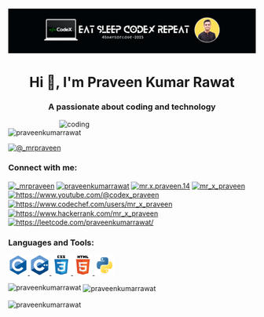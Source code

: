 ![logo](https://github.com/praveenkumarrawat/praveenkumarrawat/blob/main/45daysofcode.png)

<h1 align="center">Hi 👋, I'm Praveen Kumar Rawat</h1>
<h3 align="center">A passionate about coding and technology</h3>

<img align="right" alt="coding" width="400" src="https://user-images.githubusercontent.com/55389276/140866485-8fb1c876-9a8f-4d6a-98dc-08c4981eaf70.gif">

<p align="left"> <img src="https://komarev.com/ghpvc/?username=praveenkumarrawat&label=Profile%20views&color=0e75b6&style=flat" alt="praveenkumarrawat" /> </p>

<p align="left"> <a href="https://twitter.com/@_mrpraveen" target="blank"><img src="https://img.shields.io/twitter/follow/@_mrpraveen?logo=twitter&style=for-the-badge" alt="@_mrpraveen" /></a> </p>

<h3 align="left">Connect with me:</h3>
<p align="left">
<a href="https://twitter.com/_mrpraveen" target="blank"><img align="center" src="https://raw.githubusercontent.com/rahuldkjain/github-profile-readme-generator/master/src/images/icons/Social/twitter.svg" alt="_mrpraveen" height="30" width="40" /></a>
<a href="https://linkedin.com/in/praveenkumarrawat" target="blank"><img align="center" src="https://raw.githubusercontent.com/rahuldkjain/github-profile-readme-generator/master/src/images/icons/Social/linked-in-alt.svg" alt="praveenkumarrawat" height="30" width="40" /></a>
<a href="https://fb.com/mr.x.praveen.14" target="blank"><img align="center" src="https://raw.githubusercontent.com/rahuldkjain/github-profile-readme-generator/master/src/images/icons/Social/facebook.svg" alt="mr.x.praveen.14" height="30" width="40" /></a>
<a href="https://instagram.com/mr_x_praveen" target="blank"><img align="center" src="https://raw.githubusercontent.com/rahuldkjain/github-profile-readme-generator/master/src/images/icons/Social/instagram.svg" alt="mr_x_praveen" height="30" width="40" /></a>
<a href="https://www.youtube.com/@codex_praveen" target="blank"><img align="center" src="https://raw.githubusercontent.com/rahuldkjain/github-profile-readme-generator/master/src/images/icons/Social/youtube.svg" alt="https://www.youtube.com/@codex_praveen" height="30" width="40" /></a>
<a href="https://www.codechef.com/users/mr_x_praveen" target="blank"><img align="center" src="https://cdn.jsdelivr.net/npm/simple-icons@3.1.0/icons/codechef.svg" alt="https://www.codechef.com/users/mr_x_praveen" height="30" width="40" /></a>
<a href="https://www.hackerrank.com/mr_x_praveen" target="blank"><img align="center" src="https://raw.githubusercontent.com/rahuldkjain/github-profile-readme-generator/master/src/images/icons/Social/hackerrank.svg" alt="https://www.hackerrank.com/mr_x_praveen" height="30" width="40" /></a>
<a href="https://leetcode.com/praveenkumarrawat/" target="blank"><img align="center" src="https://raw.githubusercontent.com/rahuldkjain/github-profile-readme-generator/master/src/images/icons/Social/leet-code.svg" alt="https://leetcode.com/praveenkumarrawat/" height="30" width="40" /></a>
</p>

<h3 align="left">Languages and Tools:</h3>
<p align="left"> <a href="https://www.cprogramming.com/" target="_blank" rel="noreferrer"> <img src="https://raw.githubusercontent.com/devicons/devicon/master/icons/c/c-original.svg" alt="c" width="40" height="40"/> </a> <a href="https://www.w3schools.com/cpp/" target="_blank" rel="noreferrer"> <img src="https://raw.githubusercontent.com/devicons/devicon/master/icons/cplusplus/cplusplus-original.svg" alt="cplusplus" width="40" height="40"/> </a> <a href="https://www.w3schools.com/css/" target="_blank" rel="noreferrer"> <img src="https://raw.githubusercontent.com/devicons/devicon/master/icons/css3/css3-original-wordmark.svg" alt="css3" width="40" height="40"/> </a> <a href="https://www.w3.org/html/" target="_blank" rel="noreferrer"> <img src="https://raw.githubusercontent.com/devicons/devicon/master/icons/html5/html5-original-wordmark.svg" alt="html5" width="40" height="40"/> </a> <a href="https://www.python.org" target="_blank" rel="noreferrer"> <img src="https://raw.githubusercontent.com/devicons/devicon/master/icons/python/python-original.svg" alt="python" width="40" height="40"/> </a> </p>

<p><img align="left" src="https://github-readme-stats.vercel.app/api/top-langs?username=praveenkumarrawat&show_icons=true&locale=en&layout=compact" alt="praveenkumarrawat" /></p>

<p>&nbsp;<img align="center" src="https://github-readme-stats.vercel.app/api?username=praveenkumarrawat&show_icons=true&locale=en" alt="praveenkumarrawat" /></p>

<p><img align="center" src="https://github-readme-streak-stats.herokuapp.com/?user=praveenkumarrawat&" alt="praveenkumarrawat" /></p>
